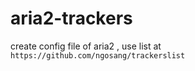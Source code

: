 # aria2-trackers
create config file of aria2 , use list at `https://github.com/ngosang/trackerslist`
